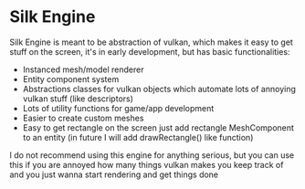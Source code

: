 # Silk Engine

Silk Engine is meant to be abstraction of vulkan, which makes it easy to get stuff on the screen, it's in early development, but has basic functionalities:
- Instanced mesh/model renderer
- Entity component system
- Abstractions classes for vulkan objects which automate lots of annoying vulkan stuff (like descriptors)
- Lots of utility functions for game/app development
- Easier to create custom meshes
- Easy to get rectangle on the screen just add rectangle MeshComponent to an entity (in future I will add drawRectangle() like function)

I do not recommend using this engine for anything serious, but you can use this if you are annoyed how many things vulkan makes you keep track of and you just wanna start rendering and get things done
